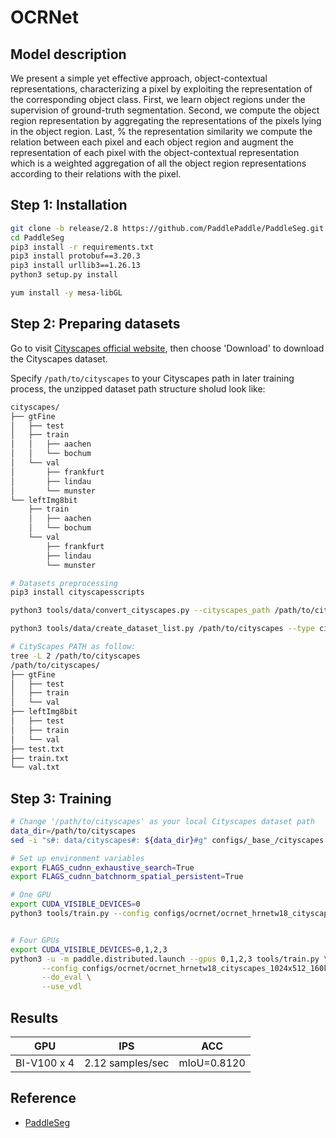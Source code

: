 # OCRNet

## Model description

 We present a simple yet effective approach, object-contextual representations, characterizing a pixel by exploiting the representation of the corresponding object class. First, we learn object regions under the supervision of ground-truth segmentation. Second, we compute the object region representation by aggregating the representations of the pixels lying in the object region. Last, % the representation similarity we compute the relation between each pixel and each object region and augment the representation of each pixel with the object-contextual representation which is a weighted aggregation of all the object region representations according to their relations with the pixel.

## Step 1: Installation

```bash
git clone -b release/2.8 https://github.com/PaddlePaddle/PaddleSeg.git
cd PaddleSeg
pip3 install -r requirements.txt
pip3 install protobuf==3.20.3
pip3 install urllib3==1.26.13
python3 setup.py install

yum install -y mesa-libGL
```

## Step 2: Preparing datasets

Go to visit [Cityscapes official website](https://www.cityscapes-dataset.com/), then choose 'Download' to download the Cityscapes dataset.

Specify `/path/to/cityscapes` to your Cityscapes path in later training process, the unzipped dataset path structure sholud look like:

```bash
cityscapes/
├── gtFine
│   ├── test
│   ├── train
│   │   ├── aachen
│   │   └── bochum
│   └── val
│       ├── frankfurt
│       ├── lindau
│       └── munster
└── leftImg8bit
    ├── train
    │   ├── aachen
    │   └── bochum
    └── val
        ├── frankfurt
        ├── lindau
        └── munster
```

```bash
# Datasets preprocessing
pip3 install cityscapesscripts

python3 tools/data/convert_cityscapes.py --cityscapes_path /path/to/cityscapes --num_workers 8

python3 tools/data/create_dataset_list.py /path/to/cityscapes --type cityscapes --separator ","

# CityScapes PATH as follow:
tree -L 2 /path/to/cityscapes
/path/to/cityscapes/
├── gtFine
│   ├── test
│   ├── train
│   └── val
├── leftImg8bit
│   ├── test
│   ├── train
│   └── val
├── test.txt
├── train.txt
└── val.txt
```

## Step 3: Training

```bash
# Change '/path/to/cityscapes' as your local Cityscapes dataset path
data_dir=/path/to/cityscapes
sed -i "s#: data/cityscapes#: ${data_dir}#g" configs/_base_/cityscapes.yml

# Set up environment variables
export FLAGS_cudnn_exhaustive_search=True
export FLAGS_cudnn_batchnorm_spatial_persistent=True

# One GPU
export CUDA_VISIBLE_DEVICES=0
python3 tools/train.py --config configs/ocrnet/ocrnet_hrnetw18_cityscapes_1024x512_160k.yml --do_eval --use_vdl


# Four GPUs
export CUDA_VISIBLE_DEVICES=0,1,2,3 
python3 -u -m paddle.distributed.launch --gpus 0,1,2,3 tools/train.py \
       --config configs/ocrnet/ocrnet_hrnetw18_cityscapes_1024x512_160k.yml  \
       --do_eval \
       --use_vdl
```

## Results
| GPU         | IPS              | ACC         |
|:-----------:|:----------------:|:-----------:|
| BI-V100 x 4 | 2.12 samples/sec | mIoU=0.8120 |

## Reference
- [PaddleSeg](https://github.com/PaddlePaddle/PaddleSeg)
